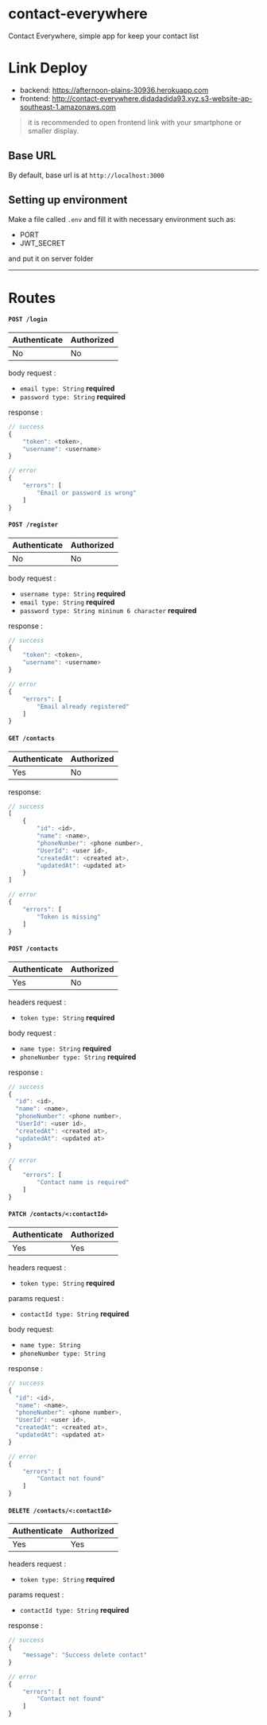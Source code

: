 # contact-everywhere
Contact Everywhere, simple app for keep your contact list

# Link Deploy
* backend: https://afternoon-plains-30936.herokuapp.com
* frontend: http://contact-everywhere.didadadida93.xyz.s3-website-ap-southeast-1.amazonaws.com
> it is recommended to open frontend link with your smartphone or smaller display.

## Base URL
By default, base url is at `http://localhost:3000`

## Setting up environment
Make a file called `.env` and fill it with necessary environment such as:
* PORT
* JWT_SECRET

and put it on server folder

---
# Routes
#### `POST /login`

Authenticate | Authorized
------- | ----------------
No  | No

body request :
* `email type: String` **required**
* `password type: String` **required**

response :
```js
// success
{
    "token": <token>,
    "username": <username>
}

// error
{
    "errors": [
        "Email or password is wrong"
    ]
}
```

#### `POST /register`

Authenticate | Authorized
------- | ----------------
No  | No

body request :
* `username type: String` **required**
* `email type: String` **required**
* `password type: String mininum 6 character` **required**

response :
```js
// success
{
    "token": <token>,
    "username": <username>
}

// error
{
    "errors": [
        "Email already registered"
    ]
}
```

#### `GET /contacts`

Authenticate | Authorized
------- | ----------------
Yes  | No

response:
```js
// success
[
    {
        "id": <id>,
        "name": <name>,
        "phoneNumber": <phone number>,
        "UserId": <user id>,
        "createdAt": <created at>,
        "updatedAt": <updated at>
    }
]

// error
{
    "errors": [
        "Token is missing"
    ]
}
```

#### `POST /contacts`

Authenticate | Authorized
------- | ----------------
Yes  | No

headers request :
* `token type: String` **required**

body request :
* `name type: String` **required**
* `phoneNumber type: String` **required**

response :
```js
// success
{
  "id": <id>,
  "name": <name>,
  "phoneNumber": <phone number>,
  "UserId": <user id>,
  "createdAt": <created at>,
  "updatedAt": <updated at>
}

// error
{
    "errors": [
        "Contact name is required"
    ]
}
```

#### `PATCH /contacts/<:contactId>`

Authenticate | Authorized
------- | ----------------
Yes  | Yes

headers request :
* `token type: String` **required**

params request :
* `contactId type: String` **required**

body request:
* `name type: String`
* `phoneNumber type: String`

response :
```js
// success
{
  "id": <id>,
  "name": <name>,
  "phoneNumber": <phone number>,
  "UserId": <user id>,
  "createdAt": <created at>,
  "updatedAt": <updated at>
}

// error
{
    "errors": [
        "Contact not found"
    ]
}
```

#### `DELETE /contacts/<:contactId>`

Authenticate | Authorized
------- | ----------------
Yes  | Yes

headers request :
* `token type: String` **required**

params request :
* `contactId type: String` **required**

response :
```js
// success
{
    "message": "Success delete contact"
}

// error
{
    "errors": [
        "Contact not found"
    ]
}
```
